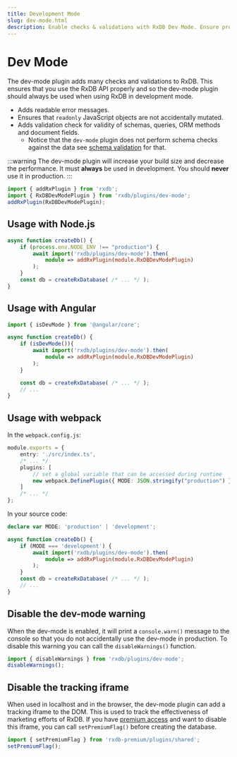 ```yaml
---
title: Development Mode
slug: dev-mode.html
description: Enable checks & validations with RxDB Dev Mode. Ensure proper API use, readable errors, and schema validation during development. Avoid in production.
---
```




# Dev Mode

The dev-mode plugin adds many checks and validations to RxDB.
This ensures that you use the RxDB API properly and so the dev-mode plugin should always be used when
using RxDB in development mode.

- Adds readable error messages.
- Ensures that `readonly` JavaScript objects are not accidentally mutated.
- Adds validation check for validity of schemas, queries, ORM methods and document fields.
  - Notice that the `dev-mode` plugin does not perform schema checks against the data see [schema validation](./schema-validation.md) for that.

:::warning
The dev-mode plugin will increase your build size and decrease the performance. It must **always** be used in development. You should **never** use it in production.
:::

```javascript
import { addRxPlugin } from 'rxdb';
import { RxDBDevModePlugin } from 'rxdb/plugins/dev-mode';
addRxPlugin(RxDBDevModePlugin);
```

## Usage with Node.js

```ts
async function createDb() {
    if (process.env.NODE_ENV !== "production") {
        await import('rxdb/plugins/dev-mode').then(
            module => addRxPlugin(module.RxDBDevModePlugin)
        );
    }
    const db = createRxDatabase( /* ... */ );
}
```


## Usage with Angular

```ts
import { isDevMode } from '@angular/core';

async function createDb() {
    if (isDevMode()){
        await import('rxdb/plugins/dev-mode').then(
            module => addRxPlugin(module.RxDBDevModePlugin)
        );
    }

    const db = createRxDatabase( /* ... */ );
    // ...
}
```


## Usage with webpack

In the `webpack.config.js`:

```ts
module.exports = {
    entry: './src/index.ts',
    /* ... */
    plugins: [
        // set a global variable that can be accessed during runtime
        new webpack.DefinePlugin({ MODE: JSON.stringify("production") })
    ]
    /* ... */
};
```

In your source code:

```ts
declare var MODE: 'production' | 'development';

async function createDb() {
    if (MODE === 'development') {
        await import('rxdb/plugins/dev-mode').then(
            module => addRxPlugin(module.RxDBDevModePlugin)
        );
    }
    const db = createRxDatabase( /* ... */ );
    // ...
}
```



## Disable the dev-mode warning

When the dev-mode is enabled, it will print a `console.warn()` message to the console so that you do not accidentally use the dev-mode in production. To disable this warning you can call the `disableWarnings()` function.

```ts
import { disableWarnings } from 'rxdb/plugins/dev-mode';
disableWarnings();
```


## Disable the tracking iframe

When used in localhost and in the browser, the dev-mode plugin can add a tracking iframe to the DOM. This is used to track the effectiveness of marketing efforts of RxDB.
If you have [premium access](/premium/) and want to disable this iframe, you can call `setPremiumFlag()` before creating the database.

```js
import { setPremiumFlag } from 'rxdb-premium/plugins/shared';
setPremiumFlag();
```
